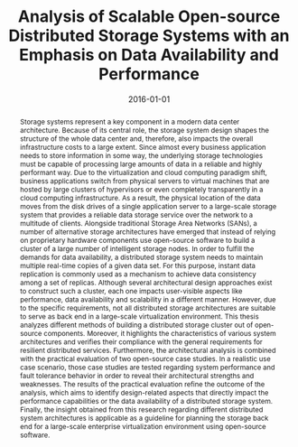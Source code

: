 ---
abstract: Storage systems represent a key component in a modern data center architecture.
  Because of its central role, the storage system design shapes the structure of the
  whole data center and, therefore, also impacts the overall infrastructure costs
  to a large extent. Since almost every business application needs to store information
  in some way, the underlying storage technologies must be capable of processing large
  amounts of data in a reliable and highly performant way. Due to the virtualization
  and cloud computing paradigm shift, business applications switch from physical servers
  to virtual machines that are hosted by large clusters of hypervisors or even completely
  transparently in a cloud computing infrastructure. As a result, the physical location
  of the data moves from the disk drives of a single application server to a large-scale
  storage system that provides a reliable data storage service over the network to
  a multitude of clients. Alongside traditional Storage Area Networks (SANs), a number
  of alternative storage architectures have emerged that instead of relying on proprietary
  hardware components use open-source software to build a cluster of a large number
  of intelligent storage nodes. In order to fulfill the demands for data availability,
  a distributed storage system needs to maintain multiple real-time copies of a given
  data set. For this purpose, instant data replication is commonly used as a mechanism
  to achieve data consistency among a set of replicas. Although several architectural
  design approaches exist to construct such a cluster, each one impacts user-visible
  aspects like performance, data availability and scalability in a different manner.
  However, due to the specific requirements, not all distributed storage architectures
  are suitable to serve as back end in a large-scale virtualization environment. This
  thesis analyzes different methods of building a distributed storage cluster out
  of open-source components. Moreover, it highlights the characteristics of various
  system architectures and verifies their compliance with the general requirements
  for resilient distributed services. Furthermore, the architectural analysis is combined
  with the practical evaluation of two open-source case studies. In a realistic use
  case scenario, those case studies are tested regarding system performance and fault
  tolerance behavior in order to reveal their architectural strengths and weaknesses.
  The results of the practical evaluation refine the outcome of the analysis, which
  aims to identify design-related aspects that directly impact the performance capabilities
  or the data availability of a distributed storage system. Finally, the insight obtained
  from this research regarding different distributed system architectures is applicable
  as a guideline for planning the storage back end for a large-scale enterprise virtualization
  environment using open-source software.
authors:
- David Riepl
date: '2016-01-01'
featured: false
links:
- name: Publik
  url: https://publik.tuwien.ac.at/showentry.php?ID=257800&lang=1
publication_types:
- '7'
publishDate: '2016-01-01'
title: Analysis of Scalable Open-source Distributed Storage Systems with an Emphasis
  on Data Availability and Performance
url_pdf: ''
---